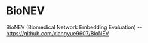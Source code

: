 # BioNEV
 BioNEV (Biomedical Network Embedding Evaluation) -- https://github.com/xiangyue9607/BioNEV
